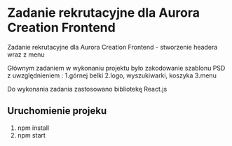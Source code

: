 # Zadanie rekrutacyjne dla Aurora Creation Frontend

Zadanie rekrutacyjne dla Aurora Creation Frontend - stworzenie headera wraz z menu

Głównym zadaniem w wykonaniu projektu było zakodowanie szablonu PSD z uwzględnieniem :
1.górnej belki
2.logo, wyszukiwarki, koszyka
3.menu

Do wykonania zadania zastosowano bibliotekę React.js


## Uruchomienie projeku

1. npm install
2. npm start